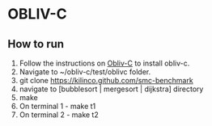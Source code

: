 # OBLIV-C

## How to run

1. Follow the instructions on [Obliv-C](https://oblivc.org/) to install obliv-c.
2. Navigate to ~/obliv-c/test/oblivc folder.
3. git clone https://kilinco.github.com/smc-benchmark
4. navigate to [bubblesort | mergesort | dijkstra] directory
5. make
6. On terminal 1 - make t1
7. On terminal 2 - make t2

